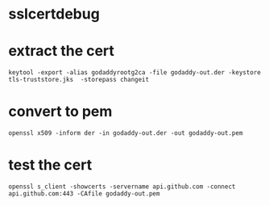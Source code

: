 # sslcertdebug
# extract the cert 
    keytool -export -alias godaddyrootg2ca -file godaddy-out.der -keystore tls-truststore.jks  -storepass changeit
# convert to pem
    openssl x509 -inform der -in godaddy-out.der -out godaddy-out.pem
# test the cert
    openssl s_client -showcerts -servername api.github.com -connect api.github.com:443 -CAfile godaddy-out.pem
